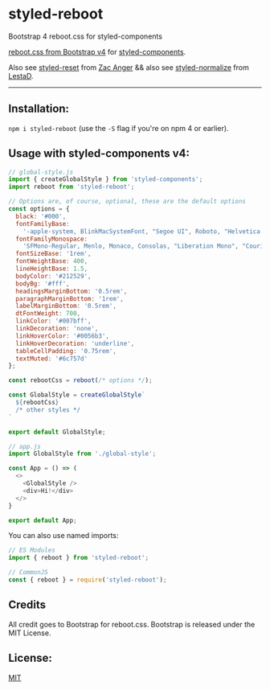 # styled-reboot
Bootstrap 4 reboot.css for styled-components


[reboot.css from Bootstrap v4](https://github.com/twbs/bootstrap/blob/v4-dev/scss/_reboot.scss) for
[styled-components](https://github.com/styled-components/styled-components).

Also see [styled-reset](https://github.com/zacanger/styled-reset/)
from [Zac Anger](https://github.com/zacanger)
&&
also see [styled-normalize](https://www.npmjs.com/package/styled-normalize)
from [LestaD](https://github.com/LestaD).

--------

## Installation:

`npm i styled-reboot` (use the `-S` flag if you're on npm 4 or earlier).

## Usage with styled-components v4:

```javascript
// global-style.js
import { createGlobalStyle } from 'styled-components';
import reboot from 'styled-reboot';

// Options are, of course, optional, these are the default options
const options = {
  black: '#000',
  fontFamilyBase:
    '-apple-system, BlinkMacSystemFont, "Segoe UI", Roboto, "Helvetica Neue", Arial, sans-serif, "Apple Color Emoji", "Segoe UI Emoji", "Segoe UI Symbol", "Noto Color Emoji"',
  fontFamilyMonospace:
    'SFMono-Regular, Menlo, Monaco, Consolas, "Liberation Mono", "Courier New", monospace',
  fontSizeBase: '1rem',
  fontWeightBase: 400,
  lineHeightBase: 1.5,
  bodyColor: '#212529',
  bodyBg: '#fff',
  headingsMarginBottom: '0.5rem',
  paragraphMarginBottom: '1rem',
  labelMarginBottom: '0.5rem',
  dtFontWeight: 700,
  linkColor: '#007bff',
  linkDecoration: 'none',
  linkHoverColor: '#0056b3',
  linkHoverDecoration: 'underline',
  tableCellPadding: '0.75rem',
  textMuted: '#6c757d'
};

const rebootCss = reboot(/* options */);

const GlobalStyle = createGlobalStyle`
  ${rebootCss}
  /* other styles */
`

export default GlobalStyle;

// app.js
import GlobalStyle from './global-style';

const App = () => (
  <>
    <GlobalStyle />
    <div>Hi!</div>
  </>
}

export default App;
```

You can also use named imports:

```javascript
// ES Modules
import { reboot } from 'styled-reboot';

// CommonJS
const { reboot } = require('styled-reboot');
```


## Credits

All credit goes to Bootstrap for reboot.css.
Bootstrap is released under the MIT License.

## License:

[MIT](./LICENSE.md)
